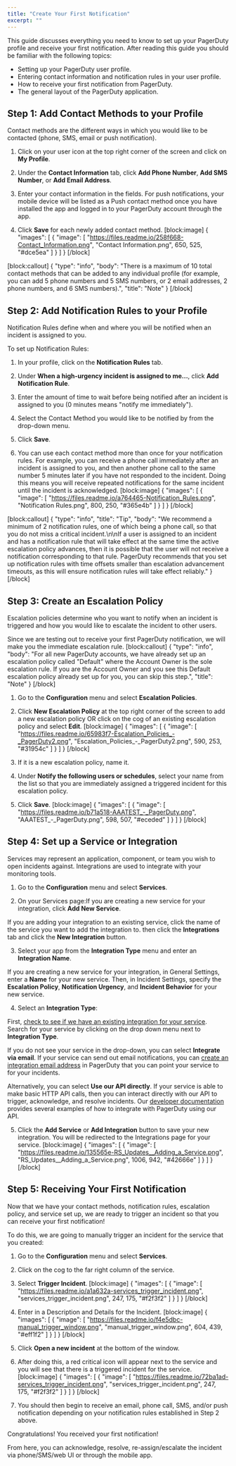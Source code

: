 ```yaml
---
title: "Create Your First Notification"
excerpt: ""
---
```

This guide discusses everything you need to know to set up your PagerDuty profile and receive your first notification. After reading this guide you should be familiar with the following topics:

* Setting up your PagerDuty user profile.
* Entering contact information and notification rules in your user profile.
* How to receive your first notification from PagerDuty.
* The general layout of the PagerDuty application. 

## Step 1: Add Contact Methods to your Profile

Contact methods are the different ways in which you would like to be contacted (phone, SMS, email or push notification).

1. Click on your user icon at the top right corner of the screen and click on **My Profile**.

2. Under the **Contact Information** tab, click **Add Phone Number**, **Add SMS Number**, or **Add Email Address**.

3. Enter your contact information in the fields. For push notifications, your mobile device will be listed as a Push contact method once you have installed the app and logged in to your PagerDuty account through the app.

4. Click **Save** for each newly added contact method.
[block:image]
{
  "images": [
    {
      "image": [
        "https://files.readme.io/258f668-Contact_Information.png",
        "Contact Information.png",
        650,
        525,
        "#dce5ea"
      ]
    }
  ]
}
[/block]

[block:callout]
{
  "type": "info",
  "body": "There is a maximum of 10 total contact methods that can be added to any individual profile (for example, you can add 5 phone numbers and 5 SMS numbers, or 2 email addresses, 2 phone numbers, and 6 SMS numbers).",
  "title": "Note"
}
[/block]
## Step 2: Add Notification Rules to your Profile

Notification Rules define when and where you will be notified when an incident is assigned to you.

To set up Notification Rules:

1. In your profile, click on the **Notification Rules** tab.

2. Under **When a high-urgency incident is assigned to me...**, click **Add Notification Rule**.

3. Enter the amount of time to wait before being notified after an incident is assigned to you (0 minutes means "notify me immediately").

4. Select the Contact Method you would like to be notified by from the drop-down menu.

5. Click **Save**.

6. You can use each contact method more than once for your notification rules. For example, you can receive a phone call immediately after an incident is assigned to you, and then another phone call to the same number 5 minutes later if you have not responded to the incident. Doing this means you will receive repeated notifications for the same incident until the incident is acknowledged.
[block:image]
{
  "images": [
    {
      "image": [
        "https://files.readme.io/a764465-Notification_Rules.png",
        "Notification Rules.png",
        800,
        250,
        "#365e4b"
      ]
    }
  ]
}
[/block]

[block:callout]
{
  "type": "info",
  "title": "Tip",
  "body": "We recommend a minimum of 2 notification rules, one of which being a phone call, so that you do not miss a critical incident.\n\nIf a user is assigned to an incident and has a notification rule that will take effect at the same time the active escalation policy advances, then it is possible that the user will not receive a notification corresponding to that rule. PagerDuty recommends that you set up notification rules with time offsets smaller than escalation advancement timeouts, as this will ensure notification rules will take effect reliably."
}
[/block]
## Step 3: Create an Escalation Policy

Escalation policies determine who you want to notify when an incident is triggered and how you would like to escalate the incident to other users.

Since we are testing out to receive your first PagerDuty notification, we will make you the immediate escalation rule.
[block:callout]
{
  "type": "info",
  "body": "For all new PagerDuty accounts, we have already set up an escalation policy called \"Default\" where the Account Owner is the sole escalation rule. If you are the Account Owner and you see this Default escalation policy already set up for you, you can skip this step.",
  "title": "Note"
}
[/block]
1. Go to the **Configuration** menu and select **Escalation Policies**.

2. Click **New Escalation Policy** at the top right corner of the screen to add a new escalation policy OR click on the cog of an existing escalation policy and select **Edit**.
[block:image]
{
  "images": [
    {
      "image": [
        "https://files.readme.io/65983f7-Escalation_Policies_-_PagerDuty2.png",
        "Escalation_Policies_-_PagerDuty2.png",
        590,
        253,
        "#31954c"
      ]
    }
  ]
}
[/block]
3. If it is a new escalation policy, name it.

4. Under **Notify the following users or schedules**, select your name from the list so that you are immediately assigned a triggered incident for this escalation policy.

5. Click **Save**.
[block:image]
{
  "images": [
    {
      "image": [
        "https://files.readme.io/b71a518-AAATEST_-_PagerDuty.png",
        "AAATEST_-_PagerDuty.png",
        598,
        507,
        "#eceded"
      ]
    }
  ]
}
[/block]
## Step 4: Set up a Service or Integration

Services may represent an application, component, or team you wish to open incidents against. Integrations are used to integrate with your monitoring tools.

1. Go to the **Configuration** menu and select **Services**.

2. On your Services page:If you are creating a new service for your integration, click **Add New Service**.

If you are adding your integration to an existing service, click the name of the service you want to add the integration to. then click the **Integrations** tab and click the **New Integration** button.

3. Select your app from the **Integration Type** menu and enter an **Integration Name**.

If you are creating a new service for your integration, in General Settings, enter a **Name** for your new service. Then, in Incident Settings, specify the **Escalation Policy**, **Notification Urgency**, and **Incident Behavior** for your new service.

4. Select an **Integration Type**:

First, [check to see if we have an existing integration for your service](https://www.pagerduty.com/integrations). Search for your service by clicking on the drop down menu next to **Integration Type**.

If you do not see your service in the drop-down, you can select **Integrate via email**. If your service can send out email notifications, you can [create an integration email address](https://www.pagerduty.com/docs/guides/email-integration-guide) in PagerDuty that you can point your service to for your incidents.

Alternatively, you can select **Use our API directly**. If your service is able to make basic HTTP API calls, then you can interact directly with our API to trigger, acknowledge, and resolve incidents. Our [developer documentation](https://developer.pagerduty.com/docs/events-api) provides several examples of how to integrate with PagerDuty using our API.

5. Click the **Add Service** or **Add Integration** button to save your new integration. You will be redirected to the Integrations page for your service.
[block:image]
{
  "images": [
    {
      "image": [
        "https://files.readme.io/135565e-RS_Updates__Adding_a_Service.png",
        "RS_Updates__Adding_a_Service.png",
        1006,
        942,
        "#42666e"
      ]
    }
  ]
}
[/block]
## Step 5: Receiving Your First Notification

Now that we have your contact methods, notification rules, escalation policy, and service set up, we are ready to trigger an incident so that you can receive your first notification!

To do this, we are going to manually trigger an incident for the service that you created:

1. Go to the **Configuration** menu and select **Services**.

2. Click on the cog to the far right column of the service.

3. Select **Trigger Incident**.
[block:image]
{
  "images": [
    {
      "image": [
        "https://files.readme.io/a1a632a-services_trigger_incident.png",
        "services_trigger_incident.png",
        247,
        175,
        "#f2f3f2"
      ]
    }
  ]
}
[/block]
4. Enter in a Description and Details for the Incident.
[block:image]
{
  "images": [
    {
      "image": [
        "https://files.readme.io/f4e5dbc-manual_trigger_window.png",
        "manual_trigger_window.png",
        604,
        439,
        "#eff1f2"
      ]
    }
  ]
}
[/block]
5. Click **Open a new incident** at the bottom of the window.

6. After doing this, a red critical icon will appear next to the service and you will see that there is a triggered incident for the service.
[block:image]
{
  "images": [
    {
      "image": [
        "https://files.readme.io/72ba1ad-services_trigger_incident.png",
        "services_trigger_incident.png",
        247,
        175,
        "#f2f3f2"
      ]
    }
  ]
}
[/block]
7. You should then begin to receive an email, phone call, SMS, and/or push notification depending on your notification rules established in Step 2 above.

Congratulations! You received your first notification!

From here, you can acknowledge, resolve, re-assign/escalate the incident via phone/SMS/web UI or through the mobile app.